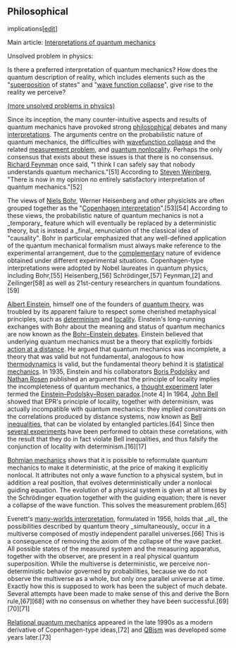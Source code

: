 ## Philosophical
implications[[edit](/w/index.php?title=Quantum\_mechanics&action=edit&section=18
"Edit section: Philosophical implications")]

Main article: [Interpretations of quantum
mechanics](/wiki/Interpretations\_of\_quantum\_mechanics "Interpretations of
quantum mechanics")

Unsolved problem in physics:

Is there a preferred interpretation of quantum mechanics? How does the quantum
description of reality, which includes elements such as the
"[superposition](/wiki/Superposition\_principle "Superposition principle") of
states" and "[wave function collapse](/wiki/Wave\_function\_collapse "Wave
function collapse")", give rise to the reality we perceive?

[(more unsolved problems in
physics)](/wiki/List\_of\_unsolved\_problems\_in\_physics "List of unsolved
problems in physics")

Since its inception, the many counter-intuitive aspects and results of quantum
mechanics have provoked strong [philosophical](/wiki/Philosophy "Philosophy")
debates and many [interpretations](/wiki/Interpretations\_of\_quantum\_mechanics
"Interpretations of quantum mechanics"). The arguments centre on the
probabilistic nature of quantum mechanics, the difficulties with [wavefunction
collapse](/wiki/Wavefunction\_collapse "Wavefunction collapse") and the related
[measurement problem](/wiki/Measurement\_problem "Measurement problem"), and
[quantum nonlocality](/wiki/Quantum\_nonlocality "Quantum nonlocality").
Perhaps the only consensus that exists about these issues is that there is no
consensus. [Richard Feynman](/wiki/Richard\_Feynman "Richard Feynman") once
said, "I think I can safely say that nobody understands quantum
mechanics."[51] According to [Steven Weinberg](/wiki/Steven\_Weinberg "Steven
Weinberg"), "There is now in my opinion no entirely satisfactory
interpretation of quantum mechanics."[52]

The views of [Niels Bohr](/wiki/Niels\_Bohr "Niels Bohr"), Werner Heisenberg
and other physicists are often grouped together as the "[Copenhagen
interpretation](/wiki/Copenhagen\_interpretation "Copenhagen
interpretation")".[53][54] According to these views, the probabilistic nature
of quantum mechanics is not a \_temporary\_ feature which will eventually be
replaced by a deterministic theory, but is instead a \_final\_ renunciation of
the classical idea of "causality". Bohr in particular emphasized that any
well-defined application of the quantum mechanical formalism must always make
reference to the experimental arrangement, due to the
[complementary](/wiki/Complementarity\_\(physics\) "Complementarity
\(physics\)") nature of evidence obtained under different experimental
situations. Copenhagen-type interpretations were adopted by Nobel laureates in
quantum physics, including Bohr,[55] Heisenberg,[56] Schrödinger,[57]
Feynman,[2] and Zeilinger[58] as well as 21st-century researchers in quantum
foundations.[59]

[Albert Einstein](/wiki/Albert\_Einstein "Albert Einstein"), himself one of the
founders of [quantum theory](/wiki/Old\_quantum\_theory "Old quantum theory"),
was troubled by its apparent failure to respect some cherished metaphysical
principles, such as [determinism](/wiki/Determinism "Determinism") and
[locality](/wiki/Principle\_of\_locality "Principle of locality"). Einstein's
long-running exchanges with Bohr about the meaning and status of quantum
mechanics are now known as the [Bohr–Einstein
debates](/wiki/Bohr%E2%80%93Einstein\_debates "Bohr–Einstein debates").
Einstein believed that underlying quantum mechanics must be a theory that
explicitly forbids [action at a distance](/wiki/Action\_at\_a\_distance "Action
at a distance"). He argued that quantum mechanics was incomplete, a theory
that was valid but not fundamental, analogous to how
[thermodynamics](/wiki/Thermodynamics "Thermodynamics") is valid, but the
fundamental theory behind it is [statistical
mechanics](/wiki/Statistical\_mechanics "Statistical mechanics"). In 1935,
Einstein and his collaborators [Boris Podolsky](/wiki/Boris\_Podolsky "Boris
Podolsky") and [Nathan Rosen](/wiki/Nathan\_Rosen "Nathan Rosen") published an
argument that the principle of locality implies the incompleteness of quantum
mechanics, a [thought experiment](/wiki/Thought\_experiment "Thought
experiment") later termed the [Einstein–Podolsky–Rosen
paradox](/wiki/Einstein%E2%80%93Podolsky%E2%80%93Rosen\_paradox
"Einstein–Podolsky–Rosen paradox").[note 4] In 1964, [John
Bell](/wiki/John\_Stewart\_Bell "John Stewart Bell") showed that EPR's principle
of locality, together with determinism, was actually incompatible with quantum
mechanics: they implied constraints on the correlations produced by distance
systems, now known as [Bell inequalities](/wiki/Bell\_inequalities "Bell
inequalities"), that can be violated by entangled particles.[64] Since then
[several experiments](/wiki/Bell\_test "Bell test") have been performed to
obtain these correlations, with the result that they do in fact violate Bell
inequalities, and thus falsify the conjunction of locality with
determinism.[16][17]

[Bohmian mechanics](/wiki/Bohmian\_mechanics "Bohmian mechanics") shows that it
is possible to reformulate quantum mechanics to make it deterministic, at the
price of making it explicitly nonlocal. It attributes not only a wave function
to a physical system, but in addition a real position, that evolves
deterministically under a nonlocal guiding equation. The evolution of a
physical system is given at all times by the Schrödinger equation together
with the guiding equation; there is never a collapse of the wave function.
This solves the measurement problem.[65]

Everett's [many-worlds interpretation](/wiki/Many-worlds\_interpretation "Many-
worlds interpretation"), formulated in 1956, holds that \_all\_ the
possibilities described by quantum theory \_simultaneously\_ occur in a
multiverse composed of mostly independent parallel universes.[66] This is a
consequence of removing the axiom of the collapse of the wave packet. All
possible states of the measured system and the measuring apparatus, together
with the observer, are present in a real physical quantum superposition. While
the multiverse is deterministic, we perceive non-deterministic behavior
governed by probabilities, because we do not observe the multiverse as a
whole, but only one parallel universe at a time. Exactly how this is supposed
to work has been the subject of much debate. Several attempts have been made
to make sense of this and derive the Born rule,[67][68] with no consensus on
whether they have been successful.[69][70][71]

[Relational quantum mechanics](/wiki/Relational\_quantum\_mechanics "Relational
quantum mechanics") appeared in the late 1990s as a modern derivative of
Copenhagen-type ideas,[72] and [QBism](/wiki/QBism "QBism") was developed some
years later.[73]
